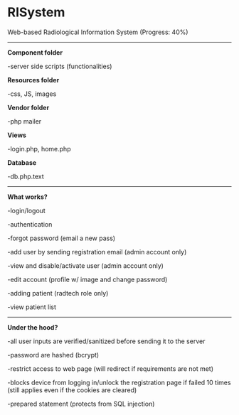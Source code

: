 # RISystem
Web-based Radiological Information System (Progress: 40%)

--------------------------------------------------
**Component folder**

-server side scripts (functionalities)

**Resources folder**

-css, JS, images


**Vendor folder**

-php mailer

**Views**

-login.php, home.php

**Database**

-db.php.text

--------------------------------------------------
**What works?**

-login/logout

-authentication

-forgot password (email a new pass)

-add user by sending registration email (admin account only)

-view and disable/activate user (admin account only)

-edit account (profile w/ image and change password)

-adding patient (radtech role only)

-view patient list


--------------------------------------------------
**Under the hood?**

-all user inputs are verified/sanitized before sending it to the server

-password are hashed (bcrypt)

-restrict access to web page (will redirect if requirements are not met)

-blocks device from logging in/unlock the registration page if failed 10 times (still applies even if the cookies are cleared)

-prepared statement (protects from SQL injection)
